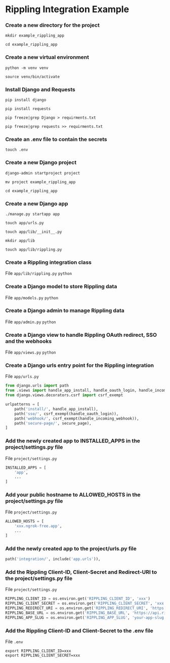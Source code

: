 # Rippling Integration Example

### Create a new directory for the project
`mkdir example_rippling_app`

`cd example_rippling_app `
### Create a new virtual environment
`python -m venv venv`

`source venv/bin/activate`
### Install Django and Requests
`pip install django`

`pip install requests`

`pip freeze|grep Django > requirments.txt`

`pip freeze|grep requests >> requirments.txt`
### Create an .env file to contain the secrets
`touch .env`
### Create a new Django project
`django-admin startproject project`

`mv project example_rippling_app`

`cd example_rippling_app`
### Create a new Django app
`./manage.py startapp app`

`touch app/urls.py`

`touch app/lib/__init__.py`

`mkdir app/lib`

`touch app/lib/rippling.py`

### Create a Rippling integration class
File `app/lib/rippling.py`
```python```

### Create a Django model to store Rippling data
File `app/models.py`
```python```

### Create a Django admin to manage Rippling data
File `app/admin.py`
```python```

### Create a Django view to handle Rippling OAuth redirect, SSO and the webhooks
File `app/views.py`
```python```

### Create a Django urls entry point for the Rippling integration
File `app/urls.py`
```python
from django.urls import path
from .views import handle_app_install, handle_oauth_login, handle_incoming_webhook, secure_page
from django.views.decorators.csrf import csrf_exempt

urlpatterns = [
    path('install/', handle_app_install),
    path('sso/', csrf_exempt(handle_oauth_login)),
    path('webhook/', csrf_exempt(handle_incoming_webhook)),
    path('secure-page/', secure_page),
]
```

### Add the newly created app to INSTALLED_APPS in the project/settings.py file
File `project/settings.py`
```python
INSTALLED_APPS = [
    'app',
    ...
]
```

### Add your public hostname to ALLOWED_HOSTS in the project/settings.py file
File `project/settings.py`
```python
ALLOWED_HOSTS = [
    'xxx.ngrok-free.app',
    ...
]
```

### Add the newly created app to the project/urls.py file
```python
path('integration/', include('app.urls')),
```

### Add the Rippling Client-ID, Client-Secret and Redirect-URI to the project/settings.py file
File `project/settings.py`
```python
RIPPLING_CLIENT_ID = os.environ.get('RIPPLING_CLIENT_ID', 'xxx')
RIPPLING_CLIENT_SECRET = os.environ.get('RIPPLING_CLIENT_SECRET', 'xxx')
RIPPLING_REDIRECT_URI = os.environ.get('RIPPLING_REDIRECT_URI', 'https://xxx.ngrok-free.app/integration/install/')
RIPPLING_BASE_URL = os.environ.get('RIPPLING_BASE_URL', 'https://api.rippling.com')
RIPPLING_APP_SLUG = os.environ.get('RIPPLING_APP_SLUG', 'your-app-slug')
```

### Add the Rippling Client-ID and Client-Secret to the .env file
File `.env`
```shell
export RIPPLING_CLIENT_ID=xxx
export RIPPLING_CLIENT_SECRET=xxx
```
